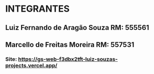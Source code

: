 # INTEGRANTES
## Luiz Fernando de Aragão Souza RM: 555561
## Marcello de Freitas Moreira RM: 557531

### Site: https://gs-web-f3dbx2tft-luiz-souzas-projects.vercel.app/
